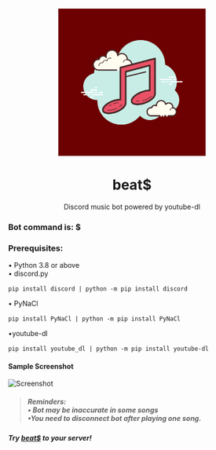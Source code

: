   <p align =center>
<img src = "https://github.com/jsphprz/beats/blob/main/logo.png" width=300 height=300>
  </p>
  <h1 align="center">beat$</h1>
  <p align=center> Discord music bot powered by youtube-dl</p>
  
  ### Bot command is: $
 
  
  ### Prerequisites:    
  • Python 3.8 or above  
  • discord.py  
  ```
  pip install discord | python -m pip install discord
  ```  
  • PyNaCl  
  ```
  pip install PyNaCl | python -m pip install PyNaCl
  ```   
  •youtube-dl  
  ```
  pip install youtube_dl | python -m pip install youtube-dl
  ```
  #### Sample Screenshot
  ![Screenshot](https://cdn.discordapp.com/attachments/840935119866429441/843186809298616371/unknown.png)
 > ##### Reminders:<br> • Bot may be inaccurate in some songs<br>•You need to disconnect bot after playing one song.
 
 <h5>
Try <a href="https://discord.com/api/oauth2/authorize?client_id=840489745246978089&permissions=36768768&scope=bot">beat$</a> to your server!
 </h5>
